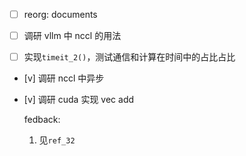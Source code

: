 * [ ] reorg: documents

* [ ] 调研 vllm 中 nccl 的用法

* [ ] 实现`timeit_2()`，测试通信和计算在时间中的占比占比

* [v] 调研 nccl 中异步

* [v] 调研 cuda 实现 vec add

    fedback:

    1. 见`ref_32`